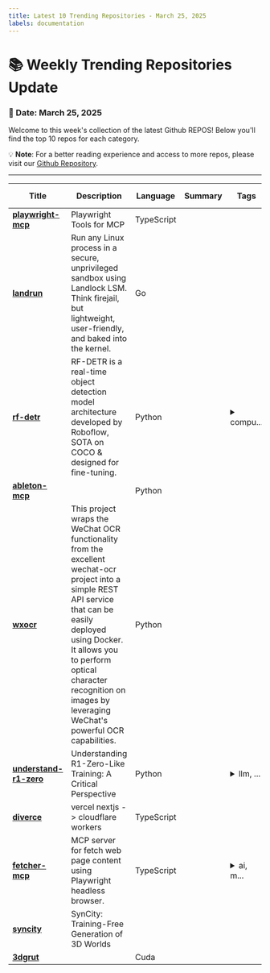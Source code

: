 ```yaml
---
title: Latest 10 Trending Repositories - March 25, 2025
labels: documentation
---
```

# 📚 Weekly Trending Repositories Update

### 📅 Date: March 25, 2025

Welcome to this week's collection of the latest Github REPOS! Below you'll find the top 10 repos for each category.

💡 **Note**: For a better reading experience and access to more repos, please visit our [Github Repository](https://github.com/marc-ko/daily-trending-repo).

---

| **Title** | **Description** | **Language** | **Summary** | **Tags** | **Stars Count** |
| --- | --- | --- | --- | --- | --- |
| **[playwright-mcp](https://github.com/microsoft/playwright-mcp)** | Playwright Tools for MCP | TypeScript |  |  | 1224 |
| **[landrun](https://github.com/Zouuup/landrun)** | Run any Linux process in a secure, unprivileged sandbox using Landlock LSM. Think firejail, but lightweight, user-friendly, and baked into the kernel. | Go |  |  | 1124 |
| **[rf-detr](https://github.com/roboflow/rf-detr)** | RF-DETR is a real-time object detection model architecture developed by Roboflow, SOTA on COCO & designed for fine-tuning. | Python |  | <details><summary>compu...</summary><p>computer-vision, detr, machine-learning, object-detection, rf-detr</p></details> | 1070 |
| **[ableton-mcp](https://github.com/ahujasid/ableton-mcp)** |  | Python |  |  | 718 |
| **[wxocr](https://github.com/golangboy/wxocr)** | This project wraps the WeChat OCR functionality from the excellent wechat-ocr project into a simple REST API service that can be easily deployed using Docker. It allows you to perform optical character recognition on images by leveraging WeChat's powerful OCR capabilities. | Python |  |  | 665 |
| **[understand-r1-zero](https://github.com/sail-sg/understand-r1-zero)** | Understanding R1-Zero-Like Training: A Critical Perspective | Python |  | <details><summary>llm, ...</summary><p>llm, r1-zero, reasoning, rl</p></details> | 604 |
| **[diverce](https://github.com/ygwyg/diverce)** | vercel nextjs -> cloudflare workers | TypeScript |  |  | 518 |
| **[fetcher-mcp](https://github.com/jae-jae/fetcher-mcp)** | MCP server for fetch web page content using Playwright headless browser. | TypeScript |  | <details><summary>ai, m...</summary><p>ai, mcp, playwright</p></details> | 393 |
| **[syncity](https://github.com/paulengstler/syncity)** | SynCity: Training-Free Generation of 3D Worlds |  |  |  | 381 |
| **[3dgrut](https://github.com/nv-tlabs/3dgrut)** |  | Cuda |  |  | 329 |

